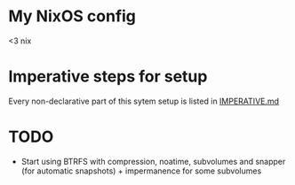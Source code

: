 # My NixOS config

\<3 nix

# Imperative steps for setup

Every non-declarative part of this sytem setup is listed in
[IMPERATIVE.md](./IMPERATIVE.md)

# TODO

- Start using BTRFS with compression, noatime, subvolumes and snapper (for
  automatic snapshots) + impermanence for some subvolumes
